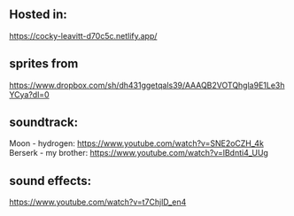 ## Hosted in: 
https://cocky-leavitt-d70c5c.netlify.app/

## sprites from 
https://www.dropbox.com/sh/dh431ggetqals39/AAAQB2VOTQhgla9E1Le3hYCya?dl=0

## soundtrack:
Moon - hydrogen: https://www.youtube.com/watch?v=SNE2oCZH_4k
Berserk - my brother: https://www.youtube.com/watch?v=lBdnti4_UUg

## sound effects:
https://www.youtube.com/watch?v=t7ChjlD_en4
